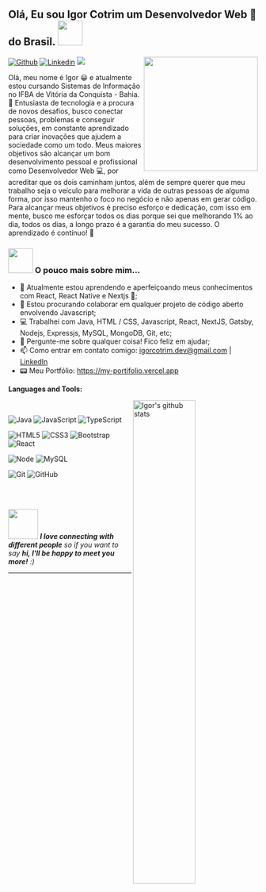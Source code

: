 <h2>Olá, Eu sou Igor Cotrim um Desenvolvedor Web 🚀 do Brasil. <img src="https://media.giphy.com/media/bcKmIWkUMCjVm/giphy.gif" width="50"></h2>
<img align='right' src="https://media.giphy.com/media/M9gbBd9nbDrOTu1Mqx/giphy.gif" width="230">

[![Github](https://img.shields.io/badge/-Github-000?style=flat&logo=Github&logoColor=white)](https://github.com/igor-cotrim)
[![Linkedin](https://img.shields.io/badge/-LinkedIn-blue?style=flat&logo=Linkedin&logoColor=white)](https://www.linkedin.com/in/igorcotrim/)
[![](https://img.shields.io/badge/Gmail-igorcotrim.dev%40gmail.com-red)](mailto:igorcotrim.dev@gmail.com)

Olá, meu nome é Igor 😀 e atualmente estou cursando Sistemas de Informação no IFBA de Vitória da Conquista - Bahia.
📖 Entusiasta de tecnologia e a procura de novos desafios, busco conectar pessoas, problemas e conseguir soluções,
em constante aprendizado para criar inovações que ajudem a sociedade como um todo. Meus maiores objetivos são alcançar 
um bom desenvolvimento pessoal e profissional como Desenvolvedor Web 💻, por acreditar que os dois caminham juntos, 
além de sempre querer que meu trabalho seja o veículo para melhorar a vida de outras pessoas de alguma forma, 
por isso mantenho o foco no negócio e não apenas em gerar código. Para alcançar meus objetivos é preciso esforço e dedicação, 
com isso em mente, busco me esforçar todos os dias porque sei que melhorando 1% ao dia, todos os dias, a longo prazo é a garantia do meu sucesso. 
O aprendizado é contínuo! 🚀

### <img src="https://media.giphy.com/media/VgCDAzcKvsR6OM0uWg/giphy.gif" width="50"> O pouco mais sobre mim...

- 🌱 Atualmente estou aprendendo e aperfeiçoando meus conhecimentos com React, React Native e Nextjs 🚀;
- 👯 Estou procurando colaborar em qualquer projeto de código aberto envolvendo Javascript;
- 💻 Trabalhei com Java, HTML / CSS, Javascript, React, NextJS, Gatsby, Nodejs, Expressjs, MySQL, MongoDB, Git, etc;
- 💬 Pergunte-me sobre qualquer coisa! Fico feliz em ajudar;
- 📫 Como entrar em contato comigo: igorcotrim.dev@gmail.com | [LinkedIn](https://www.linkedin.com/in/igorcotrim/)
- 📟 Meu Portfólio: https://my-portifolio.vercel.app


**Languages and Tools:** 

 <a href="https://github.com/igor-cotrim/">
    <img width="50%" align="right" alt="Igor's github stats" src="https://github-readme-stats.vercel.app/api?username=igor-cotrim&show_icons=true&hide_border=true" />
  </a>

</br>

![Java](https://img.shields.io/badge/Java-orange?style=flat&logo=java&logoColor=white) ![JavaScript](https://img.shields.io/badge/-JavaScript-black?style=flat&logo=javascript) ![TypeScript](https://img.shields.io/badge/-TypeScript-007ACC?style=flat&logo=typescript)

![HTML5](https://img.shields.io/badge/-HTML5-E34F26?style=flat&logo=html5&logoColor=white) ![CSS3](https://img.shields.io/badge/-CSS3-1572B6?style=flat&logo=css3) ![Bootstrap](https://img.shields.io/badge/-Bootstrap-563D7C?style=flat&logo=bootstrap) ![React](https://img.shields.io/badge/-React-black?style=flat&logo=react) 

![Node](https://img.shields.io/badge/-Nodejs-black?style=flat&logo=Node.js) ![MySQL](https://img.shields.io/badge/-MySQL-black?style=flat&logo=mysql)

![Git](https://img.shields.io/badge/-Git-black?style=flat&logo=git) ![GitHub](https://img.shields.io/badge/-GitHub-181717?style=flat&logo=github)

</br>
</br>

<img src="https://media.giphy.com/media/LnQjpWaON8nhr21vNW/giphy.gif" width="60"> <em><b>I love connecting with different people</b> so if you want to say <b>hi, I'll be happy to meet you more!</b> :)</em>

---
